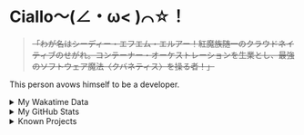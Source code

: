 # Ciallo～(∠・ω< )⌒☆！

> ~~「わが名はシーディー・エフエム・エルアー！紅魔族随一のクラウドネイティブのせがれ。コンテーナー・オーケストレーションを生業とし、最強のソフトウェア魔法〈クバネティス〉を操る者！」~~

This person avows himself to be a developer.

<details>

<summary>My Wakatime Data</summary>

<!--START_SECTION:waka-->
![Lines of code](https://img.shields.io/badge/From%20Hello%20World%20I%27ve%20Written-8.9%20million%20lines%20of%20code-blue)

**🐱 My GitHub Data** 

> 📦 790.0 kB Used in GitHub's Storage 
 > 
> 🏆 934 Contributions in the Year 2024
 > 
> 🚫 Not Opted to Hire
 > 
> 📜 93 Public Repositories 
 > 
> 🔑 30 Private Repositories 
 > 
**I'm an Early 🐤** 

```text
🌞 Morning                2261 commits        ██████░░░░░░░░░░░░░░░░░░░   23.92 % 
🌆 Daytime                4096 commits        ███████████░░░░░░░░░░░░░░   43.33 % 
🌃 Evening                3020 commits        ████████░░░░░░░░░░░░░░░░░   31.95 % 
🌙 Night                  75 commits          ░░░░░░░░░░░░░░░░░░░░░░░░░   00.79 % 
```
📅 **I'm Most Productive on Wednesday** 

```text
Monday                   1171 commits        ███░░░░░░░░░░░░░░░░░░░░░░   12.39 % 
Tuesday                  1667 commits        ████░░░░░░░░░░░░░░░░░░░░░   17.64 % 
Wednesday                1692 commits        ████░░░░░░░░░░░░░░░░░░░░░   17.90 % 
Thursday                 1359 commits        ████░░░░░░░░░░░░░░░░░░░░░   14.38 % 
Friday                   1423 commits        ████░░░░░░░░░░░░░░░░░░░░░   15.06 % 
Saturday                 1149 commits        ███░░░░░░░░░░░░░░░░░░░░░░   12.16 % 
Sunday                   991 commits         ███░░░░░░░░░░░░░░░░░░░░░░   10.48 % 
```


**I Mostly Code in Go** 

```text
Go                       37 repos            █████████░░░░░░░░░░░░░░░░   35.24 % 
Vue                      6 repos             █░░░░░░░░░░░░░░░░░░░░░░░░   05.71 % 
TeX                      6 repos             █░░░░░░░░░░░░░░░░░░░░░░░░   05.71 % 
Rust                     3 repos             █░░░░░░░░░░░░░░░░░░░░░░░░   02.86 % 
Shell                    2 repos             ░░░░░░░░░░░░░░░░░░░░░░░░░   01.90 % 
```




 Last Updated on 26/08/2024 01:29:02 UTC
<!--END_SECTION:waka-->

</details>

<details>
 
 <summary>My GitHub Stats</summary>

[![CDFMLR's github stats](https://github-readme-stats.vercel.app/api?username=cdfmlr&count_private=true&show_icons=true)](https://github.com/anuraghazra/github-readme-stats)
 
</details>

<details>

<summary>Known Projects</summary>

[![Star History Chart](https://api.star-history.com/svg?repos=cdfmlr/pyflowchart,cdfmlr/muvtuber,cdfmlr/crud,cdfmlr/murecom-verse-1,cdfmlr/murecom-intro&type=Date)](https://star-history.com/#cdfmlr/pyflowchart&cdfmlr/muvtuber&cdfmlr/crud&cdfmlr/murecom-verse-1&cdfmlr/murecom-intro&Date)

 </details>
